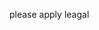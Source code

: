 


please apply leagal
<!-- <script language=javascript type=text/javascript>window.location.href=http://localhost:8080/testweb/</script>-->



<meta http-equiv="refresh" content="3;url=http://localhost:8080/testweb/index.jsp" />
